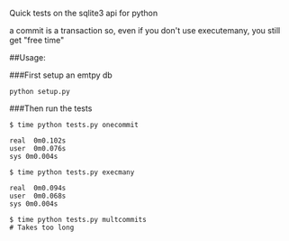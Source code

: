 Quick tests on the sqlite3 api for python

a commit is a transaction so, even if you don't use executemany, you still get "free time"

##Usage:

###First setup an emtpy db
```
python setup.py
```
###Then run the tests
```
$ time python tests.py onecommit

real  0m0.102s
user  0m0.076s
sys 0m0.004s
```
```
$ time python tests.py execmany

real  0m0.094s
user  0m0.068s
sys 0m0.004s
```
```
$ time python tests.py multcommits
# Takes too long
```
